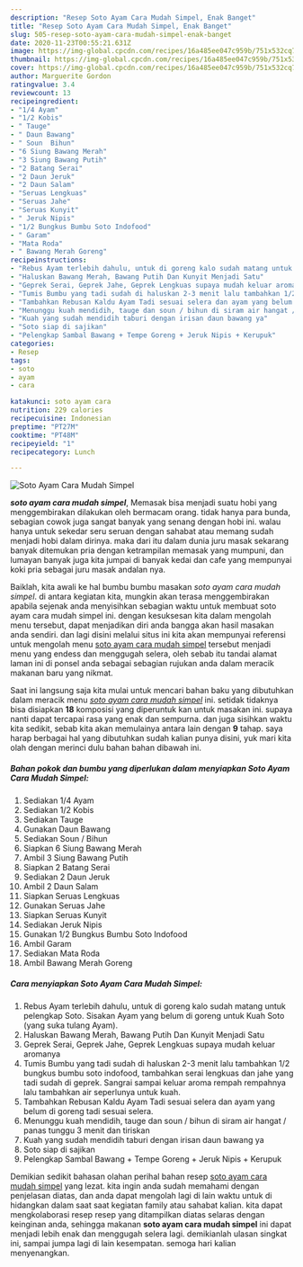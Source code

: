 ```yaml
---
description: "Resep Soto Ayam Cara Mudah Simpel, Enak Banget"
title: "Resep Soto Ayam Cara Mudah Simpel, Enak Banget"
slug: 505-resep-soto-ayam-cara-mudah-simpel-enak-banget
date: 2020-11-23T00:55:21.631Z
image: https://img-global.cpcdn.com/recipes/16a485ee047c959b/751x532cq70/soto-ayam-cara-mudah-simpel-foto-resep-utama.jpg
thumbnail: https://img-global.cpcdn.com/recipes/16a485ee047c959b/751x532cq70/soto-ayam-cara-mudah-simpel-foto-resep-utama.jpg
cover: https://img-global.cpcdn.com/recipes/16a485ee047c959b/751x532cq70/soto-ayam-cara-mudah-simpel-foto-resep-utama.jpg
author: Marguerite Gordon
ratingvalue: 3.4
reviewcount: 13
recipeingredient:
- "1/4 Ayam"
- "1/2 Kobis"
- " Tauge"
- " Daun Bawang"
- " Soun  Bihun"
- "6 Siung Bawang Merah"
- "3 Siung Bawang Putih"
- "2 Batang Serai"
- "2 Daun Jeruk"
- "2 Daun Salam"
- "Seruas Lengkuas"
- "Seruas Jahe"
- "Seruas Kunyit"
- " Jeruk Nipis"
- "1/2 Bungkus Bumbu Soto Indofood"
- " Garam"
- "Mata Roda"
- " Bawang Merah Goreng"
recipeinstructions:
- "Rebus Ayam terlebih dahulu, untuk di goreng kalo sudah matang untuk pelengkap Soto. Sisakan Ayam yang belum di goreng untuk Kuah Soto (yang suka tulang Ayam)."
- "Haluskan Bawang Merah, Bawang Putih Dan Kunyit Menjadi Satu"
- "Geprek Serai, Geprek Jahe, Geprek Lengkuas supaya mudah keluar aromanya"
- "Tumis Bumbu yang tadi sudah di haluskan 2-3 menit lalu tambahkan 1/2 bungkus bumbu soto indofood, tambahkan serai lengkuas dan jahe yang tadi sudah di geprek. Sangrai sampai keluar aroma rempah rempahnya lalu tambahkan air seperlunya untuk kuah."
- "Tambahkan Rebusan Kaldu Ayam Tadi sesuai selera dan ayam yang belum di goreng tadi sesuai selera."
- "Menunggu kuah mendidih, tauge dan soun / bihun di siram air hangat / panas tunggu 3 menit dan tiriskan"
- "Kuah yang sudah mendidih taburi dengan irisan daun bawang ya"
- "Soto siap di sajikan"
- "Pelengkap Sambal Bawang + Tempe Goreng + Jeruk Nipis + Kerupuk"
categories:
- Resep
tags:
- soto
- ayam
- cara

katakunci: soto ayam cara 
nutrition: 229 calories
recipecuisine: Indonesian
preptime: "PT27M"
cooktime: "PT48M"
recipeyield: "1"
recipecategory: Lunch

---
```



![Soto Ayam Cara Mudah Simpel](https://img-global.cpcdn.com/recipes/16a485ee047c959b/751x532cq70/soto-ayam-cara-mudah-simpel-foto-resep-utama.jpg)

<b><i>soto ayam cara mudah simpel</i></b>, Memasak bisa menjadi suatu hobi yang menggembirakan dilakukan oleh bermacam orang. tidak hanya para bunda, sebagian cowok juga sangat banyak yang senang dengan hobi ini. walau hanya untuk sekedar seru seruan dengan sahabat atau memang sudah menjadi hobi dalam dirinya. maka dari itu dalam dunia juru masak sekarang banyak ditemukan pria dengan ketrampilan memasak yang mumpuni, dan lumayan banyak juga kita jumpai di banyak kedai dan cafe yang mempunyai koki pria sebagai juru masak andalan nya.



Baiklah, kita awali ke hal bumbu bumbu masakan <i>soto ayam cara mudah simpel</i>. di antara kegiatan kita, mungkin akan terasa menggembirakan apabila sejenak anda menyisihkan sebagian waktu untuk membuat soto ayam cara mudah simpel ini. dengan kesuksesan kita dalam mengolah menu tersebut, dapat menjadikan diri anda bangga akan hasil masakan anda sendiri. dan lagi disini melalui situs ini kita akan mempunyai referensi untuk mengolah menu <u>soto ayam cara mudah simpel</u> tersebut menjadi menu yang endess dan menggugah selera, oleh sebab itu tandai alamat laman ini di ponsel anda sebagai sebagian rujukan anda dalam meracik makanan baru yang nikmat.


Saat ini langsung saja kita mulai untuk mencari bahan baku yang dibutuhkan dalam meracik menu <u><i>soto ayam cara mudah simpel</i></u> ini. setidak tidaknya bisa disiapkan <b>18</b> komposisi yang diperuntuk kan untuk masakan ini. supaya nanti dapat tercapai rasa yang enak dan sempurna. dan juga sisihkan waktu kita sedikit, sebab kita akan memulainya antara lain dengan <b>9</b> tahap. saya harap berbagai hal yang dibutuhkan sudah kalian punya disini, yuk mari kita olah dengan merinci dulu bahan bahan dibawah ini.

<!--inarticleads1-->

##### Bahan pokok dan bumbu yang diperlukan dalam menyiapkan Soto Ayam Cara Mudah Simpel:

1. Sediakan 1/4 Ayam
1. Sediakan 1/2 Kobis
1. Sediakan  Tauge
1. Gunakan  Daun Bawang
1. Sediakan  Soun / Bihun
1. Siapkan 6 Siung Bawang Merah
1. Ambil 3 Siung Bawang Putih
1. Siapkan 2 Batang Serai
1. Sediakan 2 Daun Jeruk
1. Ambil 2 Daun Salam
1. Siapkan Seruas Lengkuas
1. Gunakan Seruas Jahe
1. Siapkan Seruas Kunyit
1. Sediakan  Jeruk Nipis
1. Gunakan 1/2 Bungkus Bumbu Soto Indofood
1. Ambil  Garam
1. Sediakan Mata Roda
1. Ambil  Bawang Merah Goreng




<!--inarticleads2-->

##### Cara menyiapkan Soto Ayam Cara Mudah Simpel:

1. Rebus Ayam terlebih dahulu, untuk di goreng kalo sudah matang untuk pelengkap Soto. Sisakan Ayam yang belum di goreng untuk Kuah Soto (yang suka tulang Ayam).
1. Haluskan Bawang Merah, Bawang Putih Dan Kunyit Menjadi Satu
1. Geprek Serai, Geprek Jahe, Geprek Lengkuas supaya mudah keluar aromanya
1. Tumis Bumbu yang tadi sudah di haluskan 2-3 menit lalu tambahkan 1/2 bungkus bumbu soto indofood, tambahkan serai lengkuas dan jahe yang tadi sudah di geprek. Sangrai sampai keluar aroma rempah rempahnya lalu tambahkan air seperlunya untuk kuah.
1. Tambahkan Rebusan Kaldu Ayam Tadi sesuai selera dan ayam yang belum di goreng tadi sesuai selera.
1. Menunggu kuah mendidih, tauge dan soun / bihun di siram air hangat / panas tunggu 3 menit dan tiriskan
1. Kuah yang sudah mendidih taburi dengan irisan daun bawang ya
1. Soto siap di sajikan
1. Pelengkap Sambal Bawang + Tempe Goreng + Jeruk Nipis + Kerupuk




Demikian sedikit bahasan olahan perihal bahan resep <u>soto ayam cara mudah simpel</u> yang lezat. kita ingin anda sudah memahami dengan penjelasan diatas, dan anda dapat mengolah lagi di lain waktu untuk di hidangkan dalam saat saat kegiatan family atau sahabat kalian. kita dapat mengkolaborasi resep resep yang ditampilkan diatas selaras dengan keinginan anda, sehingga makanan <b>soto ayam cara mudah simpel</b> ini dapat menjadi lebih enak dan menggugah selera lagi. demikianlah ulasan singkat ini, sampai jumpa lagi di lain kesempatan. semoga hari kalian menyenangkan.
